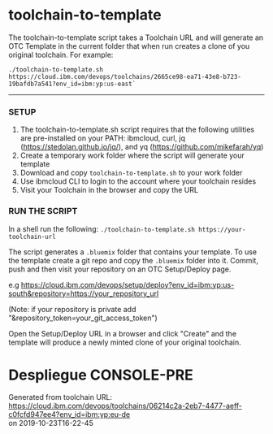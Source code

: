 # toolchain-to-template

The toolchain-to-template script takes a Toolchain URL and will generate an OTC Template in the current folder that when run creates a clone of you original toolchain. For example:
```
./toolchain-to-template.sh https://cloud.ibm.com/devops/toolchains/2665ce98-ea71-43e8-b723-19bafdb7a541?env_id=ibm:yp:us-east`
```

---
### SETUP
1) The toolchain-to-template.sh script requires that the following utilities are pre-installed on your PATH: ibmcloud, curl, jq (https://stedolan.github.io/jq/), and yq (https://github.com/mikefarah/yq) 
2) Create a temporary work folder where the script will generate your template
3) Download and copy `toolchain-to-template.sh` to your work folder
4) Use ibmcloud CLI to login to the account where your toolchain resides
5) Visit your Toolchain in the browser and copy the URL

### RUN THE SCRIPT
In a shell run the following: `./toolchain-to-template.sh https://your-toolchain-url`

The script generates a `.bluemix` folder that contains your template. To use the template create a git repo and
copy the `.bluemix` folder into it. Commit, push and then visit your repository on an OTC Setup/Deploy page.

e.g https://cloud.ibm.com/devops/setup/deploy?env_id=ibm:yp:us-south&repository=https://your_repository_url

(Note: if your repository is private add "&repository_token=your_git_access_token")

Open the Setup/Deploy URL in a browser and click "Create" and the template will produce a newly minted clone of your original toolchain.
# Despliegue CONSOLE-PRE

Generated from toolchain URL: https://cloud.ibm.com/devops/toolchains/06214c2a-2eb7-4477-aeff-c0fcfd947ee4?env_id=ibm:yp:eu-de  
on 2019-10-23T16-22-45
